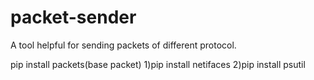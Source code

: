 # packet-sender
A tool helpful for sending packets of different protocol.


pip install packets(base packet)
    1)pip install netifaces
    2)pip install psutil 